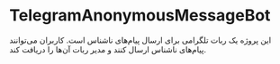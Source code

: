 # TelegramAnonymousMessageBot
این پروژه یک ربات تلگرامی برای ارسال پیام‌های ناشناس است.   کاربران می‌توانند پیام‌های ناشناس ارسال کنند و مدیر ربات آن‌ها را دریافت کند.
